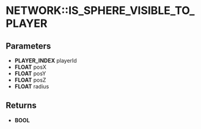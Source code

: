 # NETWORK::IS_SPHERE_VISIBLE_TO_PLAYER

## Parameters
* **PLAYER_INDEX** playerId
* **FLOAT** posX
* **FLOAT** posY
* **FLOAT** posZ
* **FLOAT** radius

## Returns
* **BOOL**